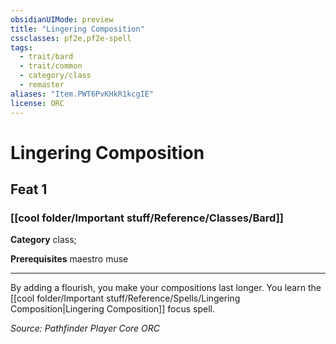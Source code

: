 ```yaml
---
obsidianUIMode: preview
title: "Lingering Composition"
cssclasses: pf2e,pf2e-spell
tags:
  - trait/bard
  - trait/common
  - category/class
  - remaster
aliases: "Item.PWT6PvKHkR1kcgIE"
license: ORC
---
```

# Lingering Composition
## Feat 1
### [[cool folder/Important stuff/Reference/Classes/Bard]]

**Category** class; 



**Prerequisites** maestro muse
* * *
By adding a flourish, you make your compositions last longer. You learn the [[cool folder/Important stuff/Reference/Spells/Lingering Composition|Lingering Composition]] focus spell.

*Source: Pathfinder Player Core*
*ORC*